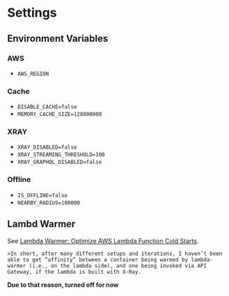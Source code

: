 # Settings

## Environment Variables

### AWS

- `AWS_REGION`

### Cache

- `DISABLE_CACHE=false`
- `MEMORY_CACHE_SIZE=128000000`

### XRAY

- `XRAY_DISABLED=false`
- `XRAY_STREAMING_THRESHOLD=100`
- `XRAY_GRAPHQL_DISABLED=false`

### Offline

- `IS_OFFLINE=false`
- `NEARBY_RADIUS=100000`

## Lambd Warmer

See [Lambda Warmer: Optimize AWS Lambda Function Cold Starts](https://www.jeremydaly.com/lambda-warmer-optimize-aws-lambda-function-cold-starts).

    >In short, after many different setups and iterations, I haven’t been able to get “affinity” between a container being warmed by lambda-warmer (i.e., on the lambda side), and one being invoked via API Gateway, if the lambda is built with X-Ray.

**Due to that reason, turned off for now**
